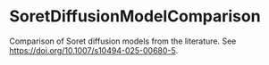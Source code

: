 # SoretDiffusionModelComparison
Comparison of Soret diffusion models from the literature. See https://doi.org/10.1007/s10494-025-00680-5.

